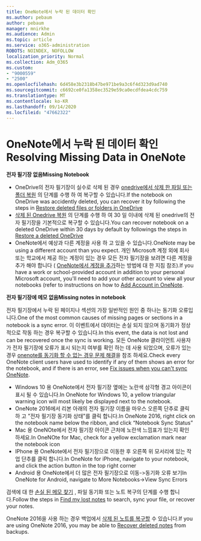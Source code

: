 ```yaml
---
title: OneNote에서 누락 된 데이터 확인
ms.author: pebaum
author: pebaum
manager: mnirkhe
ms.audience: Admin
ms.topic: article
ms.service: o365-administration
ROBOTS: NOINDEX, NOFOLLOW
localization_priority: Normal
ms.collection: Adm_O365
ms.custom:
- "9000559"
- "2500"
ms.openlocfilehash: 6d458e3b2318b47be971be9a3c6f4d323d9ad740
ms.sourcegitcommit: c6692ce0fa1358ec3529e59ca0ecdfdea4cdc759
ms.translationtype: MT
ms.contentlocale: ko-KR
ms.lasthandoff: 09/14/2020
ms.locfileid: "47662322"
---
```

# <a name="resolving-missing-data-in-onenote"></a><span data-ttu-id="02b0a-102">OneNote에서 누락 된 데이터 확인</span><span class="sxs-lookup"><span data-stu-id="02b0a-102">Resolving Missing Data in OneNote</span></span>

<span data-ttu-id="02b0a-103">**전자 필기장 없음**</span><span class="sxs-lookup"><span data-stu-id="02b0a-103">**Missing Notebook**</span></span>

- <span data-ttu-id="02b0a-104">OneDrive의 전자 필기장이 실수로 삭제 된 경우 [onedrive에서 삭제 한 파일 또는 폴더 복원](https://support.office.com/article/949ada80-0026-4db3-a953-c99083e6a84f) 의 단계를 수행 하 여 복구할 수 있습니다.</span><span class="sxs-lookup"><span data-stu-id="02b0a-104">If the notebook on OneDrive was accidently deleted, you can recover it by following the steps in [Restore deleted files or folders in OneDrive](https://support.office.com/article/949ada80-0026-4db3-a953-c99083e6a84f)</span></span>
- <span data-ttu-id="02b0a-105">[삭제 된 Onedrive 복원](https://docs.microsoft.com/onedrive/restore-deleted-onedrive) 의 단계를 수행 하 여 30 일 이내에 삭제 된 onedrive의 전자 필기장을 기본적으로 복구할 수 있습니다.</span><span class="sxs-lookup"><span data-stu-id="02b0a-105">You can recover notebook on a deleted OneDrive within 30 days by default by followings the steps in [Restore a deleted OneDrive](https://docs.microsoft.com/onedrive/restore-deleted-onedrive)</span></span>
- <span data-ttu-id="02b0a-106">OneNote에서 예상과 다른 계정을 사용 하 고 있을 수 있습니다.</span><span class="sxs-lookup"><span data-stu-id="02b0a-106">OneNote may be using a different account than you expect.</span></span> <span data-ttu-id="02b0a-107">개인 Microsoft 계정 외에 회사 또는 학교에서 제공 하는 계정이 있는 경우 모든 전자 필기장을 보려면 다른 계정을 추가 해야 합니다 ( [OneNote에서 계정을 추가](https://support.office.com/article/5afff855-54ee-47e4-a773-db048d4ac299)하는 방법에 대 한 지침 참조).</span><span class="sxs-lookup"><span data-stu-id="02b0a-107">If you have a work or school-provided account in addition to your personal Microsoft account, you'll need to add your other account to view all your notebooks (refer to instructions on how to [Add Account in OneNote](https://support.office.com/article/5afff855-54ee-47e4-a773-db048d4ac299).</span></span>

<span data-ttu-id="02b0a-108">**전자 필기장에 메모 없음**</span><span class="sxs-lookup"><span data-stu-id="02b0a-108">**Missing notes in notebook**</span></span>

<span data-ttu-id="02b0a-109">전자 필기장에서 누락 된 페이지나 섹션의 가장 일반적인 원인 중 하나는 동기화 오류입니다.</span><span class="sxs-lookup"><span data-stu-id="02b0a-109">One of the most common causes of missing pages or sections in a notebook is a sync error.</span></span> <span data-ttu-id="02b0a-110">이 이벤트에서 데이터는 손실 되지 않으며 동기화가 정상적으로 작동 하는 경우 복구할 수 있습니다.</span><span class="sxs-lookup"><span data-stu-id="02b0a-110">In this event, the data is not lost and can be recovered once the sync is working.</span></span> <span data-ttu-id="02b0a-111">모든 OneNote 클라이언트 사용자가 전자 필기장에 오류가 표시 되는지 여부를 확인 하는 데 사용 되었으며, 오류가 있는 경우 [onenote를 동기화 할 수 없는 경우 문제 해결](https://support.office.com/article/299495ef-66d1-448f-90c1-b785a6968d45)을 참조 하세요.</span><span class="sxs-lookup"><span data-stu-id="02b0a-111">Check every OneNote client users have used to identify if any of them shows an error for the notebook, and if there is an error, see [Fix issues when you can't sync OneNote](https://support.office.com/article/299495ef-66d1-448f-90c1-b785a6968d45).</span></span>

- <span data-ttu-id="02b0a-112">Windows 10 용 OneNote에서 전자 필기장 옆에는 노란색 삼각형 경고 아이콘이 표시 될 수 있습니다.</span><span class="sxs-lookup"><span data-stu-id="02b0a-112">In OneNote for Windows 10, a yellow triangular warning icon will most likely be displayed next to the notebook.</span></span>
- <span data-ttu-id="02b0a-113">OneNote 2016에서 리본 아래의 전자 필기장 이름을 마우스 오른쪽 단추로 클릭 하 고 "전자 필기장 동기화 상태"를 클릭 합니다.</span><span class="sxs-lookup"><span data-stu-id="02b0a-113">In OneNote 2016, right click on the notebook name below the ribbon, and click “Notebook Sync Status”</span></span>
- <span data-ttu-id="02b0a-114">Mac 용 OneNOte에서 전자 필기장 아이콘 근처에 노란색 느낌표가 있는지 확인 하세요.</span><span class="sxs-lookup"><span data-stu-id="02b0a-114">In OneNOte for Mac, check for a yellow exclamation mark near the notebook icon</span></span>
- <span data-ttu-id="02b0a-115">IPhone 용 OneNote에서 전자 필기장으로 이동한 후 오른쪽 위 모서리에 있는 작업 단추를 클릭 합니다.</span><span class="sxs-lookup"><span data-stu-id="02b0a-115">In OneNote for iPhone, navigate to your notebook, and click the action button in the top right corner</span></span>
- <span data-ttu-id="02b0a-116">Android 용 OneNote에서 더 많은 전자 필기장으로 이동->동기화 오류 보기</span><span class="sxs-lookup"><span data-stu-id="02b0a-116">In OneNote for Android, navigate to More Notebooks->View Sync Errors</span></span>

<span data-ttu-id="02b0a-117">검색에 대 한 [손실 된 메모 찾기](https://support.office.com/article/32cb2bd7-afe7-44d2-a711-398a88421287) , 파일 동기화 또는 노트 복구의 단계를 수행 합니다.</span><span class="sxs-lookup"><span data-stu-id="02b0a-117">Follow the steps in [Find my lost notes](https://support.office.com/article/32cb2bd7-afe7-44d2-a711-398a88421287) to search, sync your file, or recover your notes.</span></span>

<span data-ttu-id="02b0a-118">OneNote 2016을 사용 하는 경우 백업에서 [삭제 된 노트를 복구할](https://support.office.com/article/32ed1036-74fd-4c21-bc28-033a486e6b14) 수 있습니다.</span><span class="sxs-lookup"><span data-stu-id="02b0a-118">If you are using OneNote 2016, you may be able to [Recover deleted notes](https://support.office.com/article/32ed1036-74fd-4c21-bc28-033a486e6b14) from backups.</span></span>